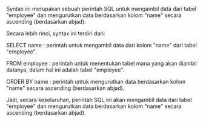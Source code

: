 Syntax ini merupakan sebuah perintah SQL untuk mengambil data dari tabel "employee" dan mengurutkan data berdasarkan kolom "name" secara ascending (berdasarkan abjad).


Secara lebih rinci, syntax ini terdiri dari:




SELECT name : perintah untuk mengambil data dari kolom "name" dari tabel "employee".




FROM employee : perintah untuk menentukan tabel mana yang akan diambil datanya, dalam hal ini adalah tabel "employee".




ORDER BY name : perintah untuk mengurutkan data berdasarkan kolom "name" secara ascending (berdasarkan abjad).




Jadi, secara keseluruhan, perintah SQL ini akan mengambil data dari tabel "employee" dan mengurutkan data berdasarkan kolom "name" secara ascending (berdasarkan abjad).
